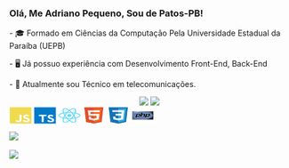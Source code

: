 ### Olá, Me Adriano Pequeno, Sou de Patos-PB!

\- 🎓 Formado em Ciências da Computação Pela Universidade Estadual da Paraíba (UEPB)

\- 🖥️ Já possuo experiência com Desenvolvimento Front-End, Back-End 

\- 💼 Atualmente sou Técnico em telecomunicações.

<div align="center">

  <img height="180em" src="https://github-readme-stats.vercel.app/api?username=adrianopequeno&show_icons=true&theme=synthwave&include_all_commits=true&count_private=true"/>

  <img height="180em" src="https://github-readme-stats.vercel.app/api/top-langs/?username=adrianopequeno&layout=compact&langs_count=7&theme=synthwave"/>

</div>

  <img align="center" alt="Ramon-Js" height="30" width="40" src="https://raw.githubusercontent.com/devicons/devicon/master/icons/javascript/javascript-plain.svg">

  <img align="center" alt="Ramon-Ts" height="30" width="40" src="https://raw.githubusercontent.com/devicons/devicon/master/icons/typescript/typescript-plain.svg">

  <img align="center" alt="Ramon-React" height="30" width="40" src="https://raw.githubusercontent.com/devicons/devicon/master/icons/react/react-original.svg">

  <img align="center" alt="Ramon-HTML" height="30" width="40" src="https://raw.githubusercontent.com/devicons/devicon/master/icons/html5/html5-original.svg">

  <img align="center" alt="Ramon-CSS" height="30" width="40" src="https://raw.githubusercontent.com/devicons/devicon/master/icons/css3/css3-original.svg">

  <img align="center" alt="Ramon-PHP" height="30" width="40" src="https://raw.githubusercontent.com/devicons/devicon/master/icons/php/php-original.svg">

</div>

  <a href = "mailto:adrian.pekeno@gmail.com"><img src="https://img.shields.io/badge/-Gmail-%23333?style=for-the-badge&logo=gmail&logoColor=white" target="_blank"></a>

  <a href="https://www.linkedin.com/in/adrianopequeno" target="_blank"><img src="https://img.shields.io/badge/-LinkedIn-%230077B5?style=for-the-badge&logo=linkedin&logoColor=white" target="_blank"></a> 

</div>
